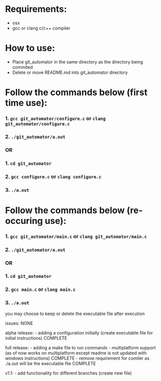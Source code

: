 # Requirements:
* osx
* gcc or clang c/c++ compiler

# How to use:
* Place git_automator in the same directory as the directory being commited
* Delete or move README.md into git_automator directory

# Follow the commands below (first time use):
### 1. `gcc git_automator/configure.c` or `clang git_automator/configure.c`
### 2. `./git_automator/a.out`
###                          OR
### 1. `cd git_automator`
### 2. `gcc configure.c` or `clang configure.c`
### 3. `./a.out`


# Follow the commands below (re-occuring use): 
### 1. `gcc git_automator/main.c` or `clang git_automator/main.c`
### 2. `./git_automator/a.out`
###                          OR
### 1. `cd git_automator`
### 2. `gcc main.c` or `clang main.c`
### 3. `./a.out`

you may choose to keep or delete the executable file after execution

issues: 
    NONE

alpha release:
    - adding a configuration initially (create executable file for initial instructions) COMPLETE

full release:
    - adding a make file to run commands
    - multiplatform support (as of now works on multiplatform except readme is not updated with windows instructions) COMPLETE
    - remove requirement for comiler as ./a.out will be the executable file COMPLETE

v1.1: 
    - add functionality for different branches (create new file)